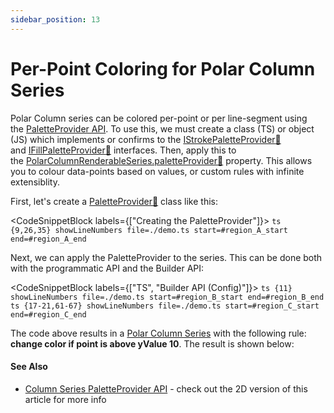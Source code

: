 ```yaml
---
sidebar_position: 13
---
```


# Per-Point Coloring for Polar Column Series 
Polar Column series can be colored per-point or per line-segment using the [PaletteProvider API](/docs/2d-charts/chart-types/palette-provider-api/palette-provider-api-overview). To use this, we must create a class (TS) or object (JS) which implements or confirms to the [IStrokePaletteProvider:blue_book:](https://www.scichart.com/documentation/js/current/typedoc/interfaces/istrokepaletteprovider.html) and [IFillPaletteProvider:blue_book:](https://www.scichart.com/documentation/js/current/typedoc/interfaces/ifillpaletteprovider.html) interfaces. Then, apply this to the [PolarColumnRenderableSeries.paletteProvider:blue_book:](https://www.scichart.com/documentation/js/v4/typedoc/classes/polarcolumnrenderableseries.html#paletteprovider) property. This allows you to colour data-points based on values, or custom rules with infinite extensiblity.

First, let's create a [PaletteProvider:blue_book:](https://www.scichart.com/documentation/js/current/typedoc/interfaces/istrokepaletteprovider.html) class like this:

<CodeSnippetBlock labels={["Creating the PaletteProvider"]}>
    ```ts {9,26,35} showLineNumbers file=./demo.ts start=#region_A_start end=#region_A_end
    ```
</CodeSnippetBlock>

Next, we can apply the PaletteProvider to the series. This can be done both with the programmatic API and the Builder API:

<CodeSnippetBlock labels={["TS", "Builder API (Config)"]}>
    ```ts {11} showLineNumbers file=./demo.ts start=#region_B_start end=#region_B_end
    ```
    ```ts {17-21,61-67} showLineNumbers file=./demo.ts start=#region_C_start end=#region_C_end
    ```
</CodeSnippetBlock>

The code above results in a [Polar Column Series](/docs/2d-charts/chart-types/polar-column-renderable-series) with the following rule: **change color if point is above yValue 10**. The result is shown below:

<LiveDocSnippet name="./demo" />

#### See Also

* [Column Series PaletteProvider API](/docs/2d-charts/chart-types/palette-provider-api/fast-column-renderable-series) - check out the 2D version of this article for more info